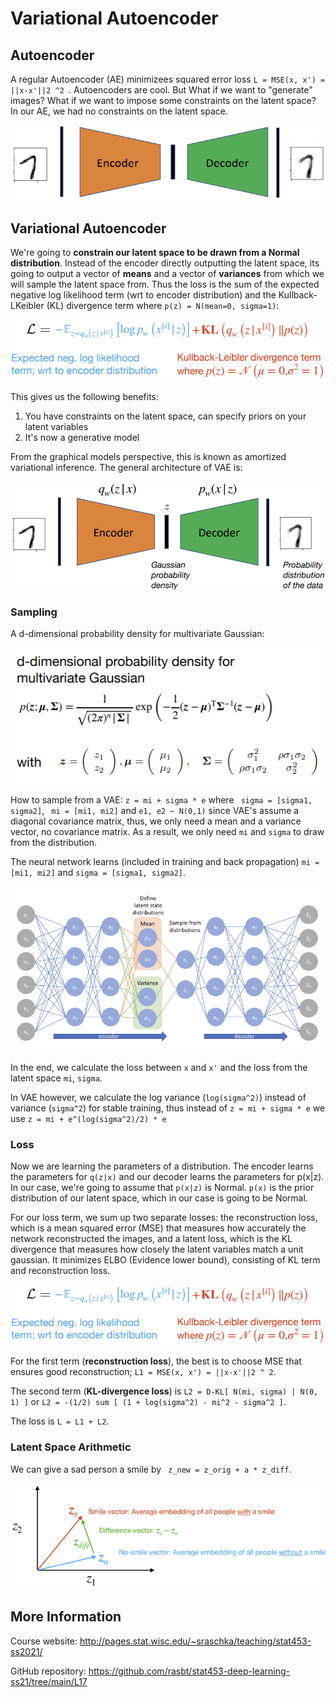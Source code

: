 # Variational Autoencoder

## Autoencoder

A regular Autoencoder (AE) minimizees squared error loss ```L = MSE(x, x') = ||x-x'||2 ^2 ```. Autoencoders are cool. But What if we want to "generate" images? What if we want to impose some constraints on the latent space? In our AE, we had no constraints on the latent space. 

<p align="center">
  <img src="https://raw.githubusercontent.com/giakou4/autoencoders/main/vae/assets/ae.png">
</p>

## Variational Autoencoder

We're going to **constrain our latent space to be drawn from a Normal distribution**. Instead of the encoder directly outputting the latent space, its going to output a vector of **means** and a vector of **variances** from which we will sample the latent space from. Thus the loss is the sum of the expected negative log likelihood term (wrt to encoder distribution) and the Kullback-LKeibler (KL) divergence term where ```p(z) = N(mean=0, sigma=1)```:

<p align="center">
  <img src="https://raw.githubusercontent.com/giakou4/autoencoders/main/vae/assets/loss.png">
</p>


This gives us the following benefits:

1. You have constraints on the latent space, can specify priors on your latent variables
2. It's now a generative model

From the graphical models perspective, this is known as amortized variational inference. The general architecture of VAE is:

<p align="center">
  <img src="https://raw.githubusercontent.com/giakou4/autoencoders/main/vae/assets/vae.png">
</p>


### Sampling

A d-dimensional probability density for multivariate Gaussian:

<p align="center">
  <img src="https://raw.githubusercontent.com/giakou4/autoencoders/main/vae/assets/pdf_mult_gauss.png">
</p>

How to sample from a VAE: ```z = mi + sigma * e``` where ``` sigma = [sigma1, sigma2]```, ``` mi = [mi1, mi2]``` and ```e1, e2 ~ N(0,1)``` since VAE's assume a diagonal covariance matrix, thus, we only need a mean and a variance vector, no covariance matrix. As a result, we only need ```mi``` and ```sigma``` to draw from the distribution.

The neural network learns (included in training and back propagation) ```mi = [mi1, mi2]``` and ```sigma = [sigma1, sigma2]```.

<p align="center">
  <img src="https://raw.githubusercontent.com/giakou4/autoencoders/main/vae/assets/vae2.png">
</p>

In the end, we calculate the loss between ```x``` and ```x'``` and the loss from the latent space ```mi```, ```sigma```.

In VAE however, we calculate the log variance (```log(sigma^2)```) instead of variance (```sigma^2```) for stable training, thus instead of ```z = mi + sigma * e``` we use ```z = mi + e^(log(sigma^2)/2) * e```

### Loss

Now we are learning the parameters of a distribution. The encoder learns the parameters for ```q(z|x)``` and our decoder learns the parameters for p(x|z). In our case, we're going to assume that ```p(x|z)``` is Normal. ```p(x)``` is the prior distribution of our latent space, which in our case is going to be Normal.

For our loss term, we sum up two separate losses: the reconstruction loss, which is a mean squared error (MSE) that measures how accurately the network reconstructed the images, and a latent loss, which is the KL divergence that measures how closely the latent variables match a unit gaussian. It minimizes ELBO (Evidence lower bound), consisting of KL term and reconstruction loss.

<p align="center">
  <img src="https://raw.githubusercontent.com/giakou4/autoencoders/main/vae/assets/loss.png">
</p>

For the first term (**reconstruction loss**), the best is to choose MSE that ensures good reconstruction; ```L1 = MSE(x, x') = ||x-x'||2 ^ 2```.

The second term (**KL-divergence loss**) is ```L2 = D-KL[ N(mi, sigma) | N(0, 1) ]``` or ```L2 = -(1/2) sum [ (1 + log(sigma^2) - mi^2 - sigma^2 ]```.

The loss is ```L = L1 + L2```.


### Latent Space Arithmetic

We can give a sad person a smile by ``` z_new = z_orig + a * z_diff```.

<p align="center">
  <img src="https://raw.githubusercontent.com/giakou4/autoencoders/main/vae/assets/lsa.png">
</p>

## More Information

Course website: http://pages.stat.wisc.edu/~sraschka/teaching/stat453-ss2021/

GitHub repository: https://github.com/rasbt/stat453-deep-learning-ss21/tree/main/L17
